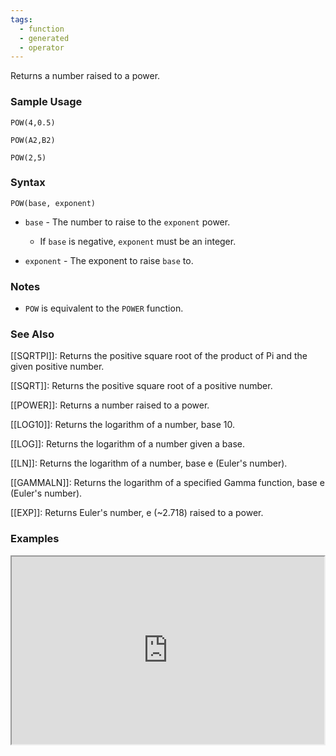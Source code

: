 ```yaml
---
tags:
  - function
  - generated
  - operator
---
```


Returns a number raised to a power.

### Sample Usage

`POW(4,0.5)`

`POW(A2,B2)`

`POW(2,5)`

### Syntax

`POW(base, exponent)`

* `base` - The number to raise to the `exponent` power.

  + If `base` is negative, `exponent` must be an integer.
* `exponent` - The exponent to raise `base` to.

### Notes

* `POW` is equivalent to the `POWER` function.

### See Also

[[SQRTPI]]: Returns the positive square root of the product of Pi and the given positive number.

[[SQRT]]: Returns the positive square root of a positive number.

[[POWER]]: Returns a number raised to a power.

[[LOG10]]: Returns the logarithm of a number, base 10.

[[LOG]]: Returns the logarithm of a number given a base.

[[LN]]: Returns the logarithm of a number, base e (Euler's number).

[[GAMMALN]]: Returns the logarithm of a specified Gamma function, base e (Euler's number).

[[EXP]]: Returns Euler's number, e (~2.718) raised to a power.

### Examples

<iframe height="300" src="https://docs.google.com/spreadsheet/pub?key=0As3tAuweYU9QdEpTVkRHZ1Jwb0k1YnVRaHhpTHI5akE&amp;output=html" width="500"></iframe>
